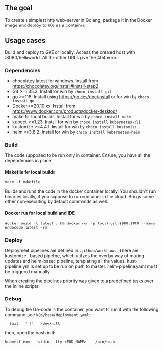 ## The goal

To create a simplest http web-server in Golang, package it in the Docker image and deploy to k8s as a container.

## Usage cases

Build and deploy to GKE or locally. Access the created host with :8080/helloworld. All the other URLs give the 404
error.

### Dependencies

- chocolatey latest for windows. Install from https://chocolatey.org/install#install-step2
- Git >=2.35.3. Install for win by ```choco install git```
- go >=1.18. Install using https://go.dev/doc/install or for win by ```choco install go```
- Docker >=20.10.xx. Install from https://www.docker.com/products/docker-desktop/
- make for local builds. Install for win by ```choco install make```
- kubectl >=1.23. Install for win by ```choco install kubernetes-cli```
- kustomize >=4.4.1. Install for win by ```choco install kustomize```
- helm >=3.8.2. Install for win by ```choco install kubernetes-helm```

### Build

The code supposed to be run only in container. Ensure, you have all the dependencies in place.

#### Makefile for local builds

```make -f makefile```

Builds and runs the code in the docker container locally. You shouldn't run binaries locally, if you suppose to run
container in the cloud. Brings some other non-executing by default commands as well.

#### Docker run for local build and IDE

```docker build -t latest . && docker run -p localhost:8080:8080 --name endocode latest -rm```

### Deploy

Deployment pipelines are defined in ```.github/workflows```. There are kustomize - based pipeline, which utilizes the
overlay way of making updates and helm-based pipeline, templating all the values. kust-pipeline.yml is set up to be run
on push to master. helm-pipeline.yaml must be triggered manually.

When creating the pipelines priority was given to a predefined tasks over the inline scripts.

### Debug

To debug the Go-code in the container, you want to run it with the following command,
see ```k8s/base/deployment.yaml```:

```- tail - "-f" - /dev/null```

then, open the bash in it:

```kubectl exec --stdin --tty <POD-NAME> -- /bin/bash```